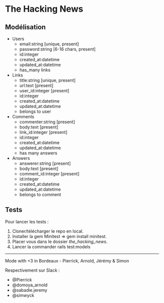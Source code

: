 # The Hacking News

## Modélisation

* Users
  * email:string [unique, present]
  * password:string [6-16 chars, present]
  * id:integer
  * created_at:datetime
  * updated_at:datetime
  * has_many links
* Links
  * title:string [unique, present]
  * url:text [present]
  * user_id:integer [present]
  * id:integer
  * created_at:datetime
  * updated_at:datetime
  * belongs to user
* Comments
  * commenter:string [present]
  * body:text [present]
  * link_id:integer [present]
  * id:integer
  * created_at:datetime
  * updated_at:datetime
  * has many answers
* Answers
  * answerer:string [present]
  * body:text [present]
  * comment_id:integer [present]
  * id:integer
  * created_at:datetime
  * updated_at:datetime
  * belongs to comment

## Tests

Pour lancer les tests :
1. Cloner/télécharger le repo en local.
2. Installer la gem Minitest => gem install minitest.
3. Placer vous dans le dossier *the_hacking_news*.
4. Lancer la commander rails test:models

---

Mode with <3 in Bordeaux - Pierrick, Arnold, Jérémy & Simon

Respectivement sur Slack :
* @Pierrick
* @domoya_arnold
* @sabadie.jeremy
* @simwyck
